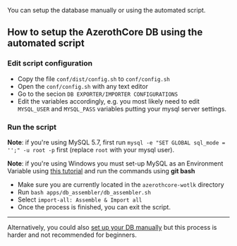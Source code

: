 You can setup the database manually or using the automated script.

## How to setup the AzerothCore DB using the automated script

### Edit script configuration

- Copy the file `conf/dist/config.sh` to `conf/config.sh`
- Open the `conf/config.sh` with any text editor
- Go to the secion `DB EXPORTER/IMPORTER CONFIGURATIONS`
- Edit the variables accordingly, e.g. you most likely need to edit `MYSQL_USER` and `MYSQL_PASS` variables putting your mysql server settings.

### Run the script

**Note**: if you're using MySQL 5.7, first run `mysql -e "SET GLOBAL sql_mode = '';" -u root -p` first (replace `root` with your mysql user).

**Note**: if you're using Windows you must set-up MySQL as an Environment Variable using [this tutorial](http://www.azerothcore.org/wiki/Environment-Variable) and run the commands using **git bash**

- Make sure you are currently located in the `azerothcore-wotlk` directory
- Run `bash apps/db_assembler/db_assembler.sh`
- Select `import-all: Assemble & Import all`
- Once the process is finished, you can exit the script.

-----------

Alternatively, you could also [set up your DB manually](Database-Manual-Setup.md) but this process is harder and not recommended for beginners.
